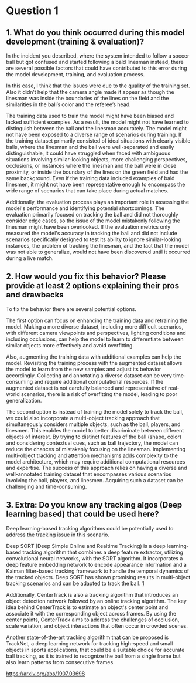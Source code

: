 # Question 1

## 1. What do you think occurred during this model development (training & evaluation)?

In the incident you described, where the system intended to follow a soccer ball but got confused and started following a bald linesman instead, there are several possible factors that could have contributed to this error during the model development, training, and evaluation process.

In this case, I think that the issues were due to the quality of the training set. Also it didn’t help that the camera angle made it appear as though the linesman was inside the boundaries of the lines on the field and the similarities in the ball’s color and the referee’s head.

The training data used to train the model might have been biased and lacked sufficient examples. As a result, the model might not have learned to distinguish between the ball and the linesman accurately. The model might not have been exposed to a diverse range of scenarios during training. If the training dataset primarily consisted of ideal situations with clearly visible balls, where the linesman and the ball were well-separated and easily distinguishable, it could have struggled when faced with ambiguous situations involving similar-looking objects, more challenging perspectives, occlusions, or instances where the linesman and the ball were in close proximity, or inside the boundary of the lines on the green field and had the same background. Even if the training data included examples of bald linesmen, it might not have been representative enough to encompass the wide range of scenarios that can take place during actual matches.

Additionally, the evaluation process plays an important role in assessing the model's performance and identifying potential shortcomings. The evaluation primarily focused on tracking the ball and did not thoroughly consider edge cases, so the issue of the model mistakenly following the linesman might have been overlooked. If the evaluation metrics only measured the model's accuracy in tracking the ball and did not include scenarios specifically designed to test its ability to ignore similar-looking instances, the problem of tracking the linesman, and the fact that the model was not able to generalize, would not have been discovered until it occurred during a live match.


## 2. How would you fix this behavior? Please provide at least 2 options explaining their pros and drawbacks

To fix the behavior there are several potential options.

The first option can focus on enhancing the training data and retraining the model. Making a more diverse dataset, including more difficult scenarios, with different camera viewpoints and perspectives, lighting conditions and including occlusions, can help the model to learn to differentiate between  similar objects more effectively and avoid overfitting. 

Also, augmenting the training data with additional examples can help the model. Revisiting the training process with the augmented dataset allows the model to learn from the new samples and adjust its behavior accordingly.
Collecting and annotating a diverse dataset can be very time-consuming and require additional computational resources. If the augmented dataset is not carefully balanced and representative of real-world scenarios, there is a risk of overfitting the model, leading to poor generalization.

The second option is instead of training the model solely to track the ball, we could also incorporate a multi-object tracking approach that simultaneously considers multiple objects, such as the ball, players, and linesmen. This enables the model to better discriminate between different objects of interest. By trying to distinct features of the ball (shape, color)  and considering contextual cues, such as ball trajectory, the model can reduce the chances of mistakenly focusing on the linesman.
Implementing multi-object tracking and attention mechanisms adds complexity to the model architecture, which may require additional computational resources and expertise.
The success of this approach relies on having a diverse and well-annotated training dataset that encompasses various scenarios involving the ball, players, and linesmen. Acquiring such a dataset can be challenging and time-consuming.


## 3. Extra: Do you know any tracking algos (Deep learning based) that could be used here?

Deep learning-based tracking algorithms could be potentially used to address the tracking issue in this scenario.

Deep SORT (Deep Simple Online and Realtime Tracking) is a deep learning-based tracking algorithm that combines a deep feature extractor, utilizing convolutional neural networks, with the SORT algorithm. It incorporates a deep feature embedding network to encode appearance information and a Kalman filter-based tracking framework to handle the temporal dynamics of the tracked objects. Deep SORT has shown promising results in multi-object tracking scenarios and can be adapted to track the ball. [1](https://www.intechopen.com/chapters/75342)

Additionally, CenterTrack is also a tracking algorithm that introduces an object detection network followed by an online tracking algorithm. The key idea behind CenterTrack is to estimate an object's center point and associate it with the corresponding object across frames. By using the center points, CenterTrack aims to address the challenges of occlusion, scale variation, and object interactions that often occur in crowded scenes.

Another state-of-the-art tracking algorithm that can be proposed is TrackNet, a deep learning network for tracking high-speed and small objects in sports applications, that could be a suitable choice for accurate ball tracking, as it is trained to recognize the ball from a single frame but also learn patterns from consecutive frames. 

https://arxiv.org/abs/1907.03698
